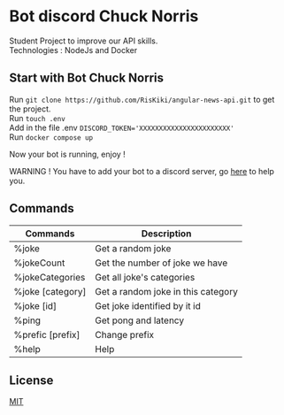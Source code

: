 # Bot discord Chuck Norris

Student Project to improve our API skills. \
Technologies : NodeJs and Docker

## Start with Bot Chuck Norris

Run `git clone https://github.com/RisKiki/angular-news-api.git` to get the project. \
Run `touch .env` \
Add in the file .env `DISCORD_TOKEN='XXXXXXXXXXXXXXXXXXXXXXX'` \
Run `docker compose up`

Now your bot is running, enjoy !

WARNING ! You have to add your bot to a discord server, go [here](https://discordpy.readthedocs.io/en/latest/discord.html) to help you.

## Commands

| Commands | Description |
|----------|-------------|
| %joke | Get a random joke |
| %jokeCount | Get the number of joke we have |
| %jokeCategories | Get all joke's categories |
| %joke [category] | Get a random joke in this category |
| %joke [id] | Get joke identified by it id |
| %ping | Get pong and latency |
| %prefic [prefix] | Change prefix |
| %help | Help |

## License
[MIT](https://choosealicense.com/licenses/mit/)